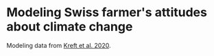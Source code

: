 # Modeling Swiss farmer's attitudes about climate change


Modeling data from [Kreft et al. 2020](https://www.sciencedirect.com/science/article/pii/S2352340920303048).



